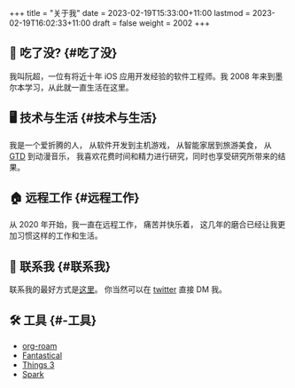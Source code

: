 +++
title = "关于我"
date = 2023-02-19T15:33:00+11:00
lastmod = 2023-02-19T16:02:33+11:00
draft = false
weight = 2002
+++

## 👋 吃了没? {#吃了没}

我叫阮超，一位有将近十年 iOS 应用开发经验的软件工程师。我 2008 年来到墨尔本学习，从此就一直生活在这里。


## 🖥 技术与生活 {#技术与生活}

️我是一个爱折腾的人， 从软件开发到主机游戏， 从智能家居到旅游美食， 从 [GTD](https://en.wikipedia.org/wiki/Getting%20Things%20Done) 到动漫音乐， 我喜欢花费时间和精力进行研究，同时也享受研究所带来的结果。


## 🏠 远程工作 {#远程工作}

从 2020 年开始，我一直在远程工作， 痛苦并快乐着， 这几年的磨合已经让我更加习惯这样的工作和生活。


## 🤝 联系我 {#联系我}

联系我的最好方式是[这里](<mailto:blog@chaoruan.dev>)。 你当然可以在 [twitter](https://twitter.com/chaoruan) 直接 DM 我。


## 🛠️ 工具 {#️-工具}

-   [org-roam](<https://www.orgroam.com/>)
-   [Fantastical](<https://flexibits.com/fantastical>)
-   [Things 3](<https://culturedcode.com/things/>)
-   [Spark](<https://sparkmailapp.com/>)
